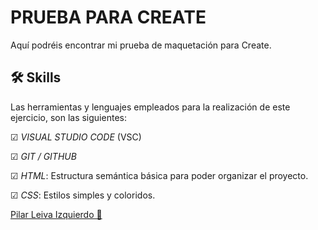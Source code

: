 # **PRUEBA PARA CREATE**

Aquí podréis encontrar mi prueba de maquetación para Create.


## 🛠 Skills

Las herramientas y lenguajes empleados para la realización de este ejercicio, son las siguientes:

☑ *VISUAL STUDIO CODE* (VSC)

☑ *GIT / GITHUB*

☑ *HTML*: Estructura semántica básica para poder organizar el proyecto.

☑ *CSS*: Estilos simples y coloridos.


[Pilar Leiva Izquierdo 🌻 ](https://github.com/Pilarleizq)

